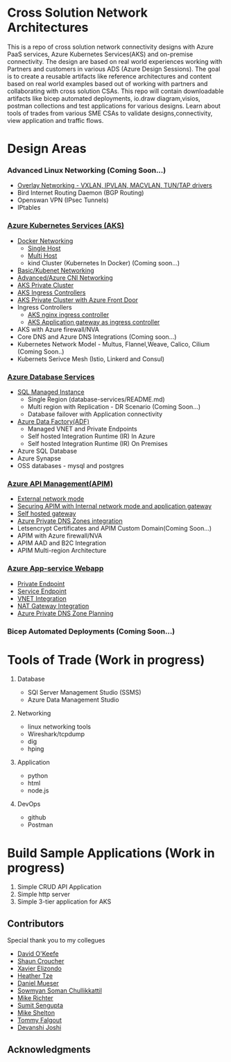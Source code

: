# Cross Solution Network Architectures

This is a repo of cross solution network connectivity designs with Azure PaaS services, Azure Kubernetes Services(AKS) and on-premise connectivity. The design are based on real world experiences working with Partners and customers in various ADS (Azure Design Sessions). The goal is to create a reusable artifacts like reference architectures and content based on real world examples based out of working with partners and collaborating with cross solution CSAs. This repo will contain downloadable artifacts like bicep automated deployments, io.draw diagram,visios, postman collections and test applications for various designs. Learn about tools of trades from various SME CSAs to validate designs,connectivity, view application and traffic flows.

# Design Areas

### Advanced Linux Networking (Coming Soon...)

- [Overlay Networking - VXLAN, IPVLAN, MACVLAN, TUN/TAP drivers](https://kubernetes.io/docs/concepts/cluster-administration/networking/)
- Bird Internet Routing Daemon (BGP Routing)
- Openswan VPN (IPsec Tunnels)
- IPtables

### [Azure Kubernetes Services (AKS)](aks/README-advanced.md)

- [Docker Networking](aks/README-docker-multihost.md)
  - [Single Host](aks/README-docker-singlehost.md)
  - [Multi Host](aks/README-docker-multihost.md)
  - kind Cluster (Kubernetes In Docker) (Coming soon...)
- [Basic/Kubenet Networking](aks/README-kubenet.md)
- [Advanced/Azure CNI Networking](aks/README-advanced.md)
- [AKS Private Cluster](aks/README-private-cluster.md)
- [AKS Ingress Controllers](aks/README-ingress-controllers.md)
- [AKS Private Cluster with Azure Front Door](https://github.com/nehalineogi/aks-private-cluster-with-afd-premium)
- Ingress Controllers
  - [AKS nginx ingress controller](https://github.com/nehalineogi/aks-nginx-ingress)
  - [AKS Application gateway as ingress controller](https://github.com/nehalineogi/aks-app-gw-ingress)
- AKS with Azure firewall/NVA
- Core DNS and Azure DNS Integrations (Coming soon...)
- Kubernetes Network Model - Multus, Flannel,Weave, Calico, Cilium (Coming Soon..)
- Kubernets Serivce Mesh (Istio, Linkerd and Consul)

### [Azure Database Services](database-services/README.md)

- [SQL Managed Instance](database-services/README.md)
  - Single Region (database-services/README.md)
  - Multi region with Replication - DR Scenario (Coming Soon...)
  - Database failover with Application connectivity
- [Azure Data Factory(ADF)](database-services/README-ADF.md)
  - Managed VNET and Private Endpoints
  - Self hosted Integration Runtime (IR) In Azure
  - Self hosted Integration Runtime (IR) On Premises
- Azure SQL Database
- Azure Synapse
- OSS databases - mysql and postgres

### [Azure API Management(APIM)](apim/README.md)

- [External network mode](apim/README.md)
- [Securing APIM with Internal network mode and application gateway](apim/README.md)
- [Self hosted gateway](apim/README.md)
- [Azure Private DNS Zones integration](apim/README.md)
- Letsencrypt Certificates and APIM Custom Domain(Coming Soon...)
- APIM with Azure firewall/NVA
- APIM AAD and B2C Integration
- APIM Multi-region Architecture

### [Azure App-service Webapp](app-service/README.md)

- [Private Endpoint](app-service/README.md)
- [Service Endpoint](app-service/README.md)
- [VNET Integration](app-service/README.md)
- [NAT Gateway Integration](app-service/README.md)
- [Azure Private DNS Zone Planning](app-service/README.md)

### Bicep Automated Deployments (Coming Soon...)

# Tools of Trade (Work in progress)

1. Database

   - SQl Server Management Studio (SSMS)
   - Azure Data Management Studio

2. Networking

   - linux networking tools
   - Wireshark/tcpdump
   - dig
   - hping

3. Application
   - python
   - html
   - node.js
4. DevOps
   - github
   - Postman

# Build Sample Applications (Work in progress)

1. Simple CRUD API Application
2. Simple http server
3. Simple 3-tier application for AKS

## Contributors

Special thank you to my collegues

- [David O'Keefe](https://www.linkedin.com/in/david-o-keefe/)
- [Shaun Croucher](https://github.com/shcrouch)
- [Xavier Elizondo](https://github.com/xelizondo)
- [Heather Tze](https://github.com/hsze)
- [Daniel Mueser](https://github.com/dmauser)
- [Sowmyan Soman Chullikkattil](https://github.com/sowsan)
- [Mike Richter](https://github.com/michaelsrichter)
- [Sumit Sengupta](https://github.com/sumitsengupta)
- [Mike Shelton](https://www.linkedin.com/in/mshelt)
- [Tommy Falgout](https://github.com/lastcoolnameleft)
- [Devanshi Joshi](https://github.com/devanshidiaries)

## Acknowledgments
